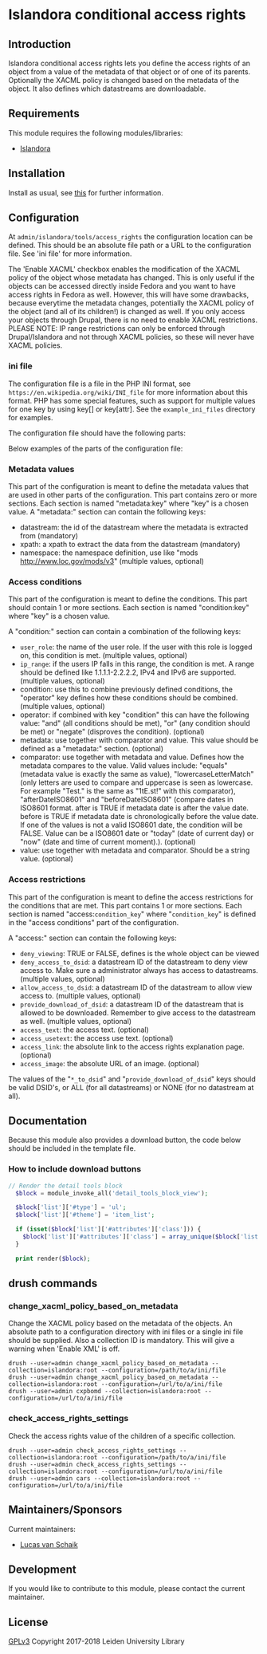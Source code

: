 # Islandora conditional access rights

## Introduction

Islandora conditional access rights lets you define the access rights of an object from a value of the metadata of that object or of one of its parents.
Optionally the XACML policy is changed based on the metadata of the object.
It also defines which datastreams are downloadable.

## Requirements

This module requires the following modules/libraries:

* [Islandora](https://github.com/islandora/islandora)

## Installation
 
Install as usual, see [this](https://drupal.org/documentation/install/modules-themes/modules-7) for further information.

## Configuration

At `admin/islandora/tools/access_rights` the configuration location can be defined. This should be an absolute file path
or a URL to the configuration file. See 'ini file' for more information.

The 'Enable XACML' checkbox enables the modification of the XACML policy of the object whose metadata has changed. This is only useful if the
objects can be accessed directly inside Fedora and you want to have access rights in Fedora as well. However, this will have some drawbacks,
because everytime the metadata changes, potentially the XACML policy of the object (and all of its children!) is changed as well.
If you only access your objects through Drupal, there is no need to enable XACML restrictions.
PLEASE NOTE: IP range restrictions can only be enforced through Drupal/Islandora and not through XACML policies, so these will never have XACML policies.

### ini file

The configuration file is a file in the PHP INI format, see `https://en.wikipedia.org/wiki/INI_file`
for more information about this format. PHP has some special features, such as support for multiple values for one key by using key[] or key[attr].
See the `example_ini_files` directory for examples.

The configuration file should have the following parts:

Below examples of the parts of the configuration file:

### Metadata values

This part of the configuration is meant to define the metadata values that are used in other parts of the configuration.
This part contains zero or more sections. Each section is named "metadata:key" where "key" is a chosen value.
A "metadata:" section can contain the following keys:

 * datastream: the id of the datastream where the metadata is extracted from (mandatory)
 * xpath: a xpath to extract the data from the datastream (mandatory)
 * namespace: the namespace definition, use like "mods http://www.loc.gov/mods/v3" (multiple values, optional)

### Access conditions

This part of the configuration is meant to define the conditions.
This part should contain 1 or more sections. Each section is named "condition:key" where "key" is a chosen value.

A "condition:" section can contain a combination of the following keys:
 * `user_role`: the name of the user role. If the user with this role is logged on, this condition is met. (multiple values, optional)
 * `ip_range`: if the users IP falls in this range, the condition is met. A range should be defined like 1.1.1.1-2.2.2.2, IPv4 and IPv6 are supported. (multiple values, optional)
 * condition: use this to combine previously defined conditions, the "operator" key defines how these conditions should be combined. (multiple values, optional)
 * operator: if combined with key "condition" this can have the following value: "and" (all conditions should be met), "or" (any condition should be met) or "negate" (disproves the condition). (optional)
 * metadata: use together with comparator and value. This value should be defined as a "metadata:" section. (optional)
 * comparator: use together with metadata and value. Defines how the metadata compares to the value. Valid values include: "equals" (metadata value is exactly the same as value), "lowercaseLetterMatch" (only letters are used to compare and uppercase is seen as lowercase. For example "Test." is the same as "1tE.st!" with this comparator), "afterDateISO8601" and "beforeDateISO8601" (compare dates in ISO8601 format. after is TRUE if metadata date is after the value date. before is TRUE if metadata date is chronologically before the value date. If one of the values is not a valid ISO8601 date, the condition will be FALSE. Value can be a ISO8601 date or "today" (date of current day) or "now" (date and time of current moment).). (optional)
 * value: use together with metadata and comparator. Should be a string value. (optional)

### Access restrictions

This part of the configuration is meant to define the access restrictions for the conditions that are met.
This part contains 1 or more sections. Each section is named "access:`condition_key`" where "`condition_key`" is defined in the "access conditions" part of the configuration.

A "access:" section can contain the following keys:
 * `deny_viewing`: TRUE or FALSE, defines is the whole object can be viewed
 * `deny_access_to_dsid`: a datastream ID of the datastream to deny view access to. Make sure a administrator always has access to datastreams. (multiple values, optional)
 * `allow_access_to_dsid`: a datastream ID of the datastream to allow view access to. (multiple values, optional)
 * `provide_download_of_dsid`: a datastream ID of the datastream that is allowed to be downloaded. Remember to give access to the datastream as well. (multiple values, optional)
 * `access_text`: the access text. (optional)
 * `access_usetext`: the access use text. (optional)
 * `access_link`: the absolute link to the access rights explanation page. (optional)
 * `access_image`: the absolute URL of an image. (optional)

The values of the "`*_to_dsid`" and "`provide_download_of_dsid`" keys should be valid DSID's, or ALL (for all datastreams) or NONE (for no datastream at all).

## Documentation

Because this module also provides a download button, the code below should be included in the template file.

### How to include download buttons

```php
// Render the detail tools block
  $block = module_invoke_all('detail_tools_block_view');

  $block['list']['#type'] = 'ul';
  $block['list']['#theme'] = 'item_list';

  if (isset($block['list']['#attributes']['class'])) {
    $block['list']['#attributes']['class'] = array_unique($block['list']['#attributes']['class']);
  }

  print render($block);

```

## drush commands

### change\_xacml\_policy\_based\_on\_metadata

Change the XACML policy based on the metadata of the objects. An absolute path to a configuration directory with ini files or a single ini file should be supplied. Also a collection ID is mandatory.
This will give a warning when 'Enable XML' is off.

```
drush --user=admin change_xacml_policy_based_on_metadata --collection=islandora:root --configuration=/path/to/a/ini/file
drush --user=admin change_xacml_policy_based_on_metadata --collection=islandora:root --configuration=/url/to/a/ini/file
drush --user=admin cxpbomd --collection=islandora:root --configuration=/url/to/a/ini/file
```

### check\_access\_rights\_settings

Check the access rights value of the children of a specific collection.

```
drush --user=admin check_access_rights_settings --collection=islandora:root --configuration=/path/to/a/ini/file
drush --user=admin check_access_rights_settings --collection=islandora:root --configuration=/url/to/a/ini/file
drush --user=admin cars --collection=islandora:root --configuration=/url/to/a/ini/file
```


## Maintainers/Sponsors

Current maintainers:

* [Lucas van Schaik](https://github.com/lucasvanschaik)

## Development

If you would like to contribute to this module, please contact the current maintainer.


## License

[GPLv3](LICENSE.txt)
Copyright 2017-2018 Leiden University Library

